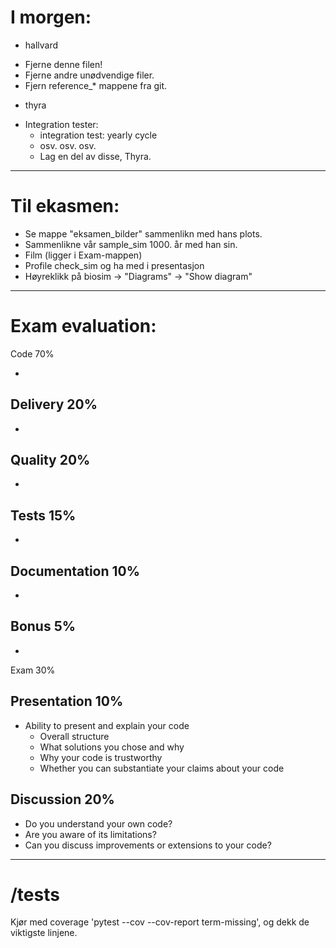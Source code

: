 I morgen:
=========
- hallvard
* Fjerne denne filen! 
* Fjerne andre unødvendige filer.
* Fjern reference_* mappene fra git.

- thyra
* Integration tester:
  * integration test: yearly cycle
  * osv. osv. osv.
  * Lag en del av disse, Thyra.

---------------------------------------------------------------------------------------------------

Til ekasmen:
============
* Se mappe "eksamen_bilder" sammenlikn med hans plots.
* Sammenlikne vår sample_sim 1000. år med han sin.
* Film (ligger i Exam-mappen)
* Profile check_sim og ha med i presentasjon
* Høyreklikk på biosim -> "Diagrams" -> "Show diagram"

---------------------------------------------------------------------------------------------------

Exam evaluation:
================

Code 70%

* 

Delivery 20%
------------
* 

Quality 20%
-----------
* 

Tests 15%
---------
* 

Documentation 10%
-----------------
* 

Bonus 5%
--------
* 

Exam 30%

Presentation 10%
-----------------
* Ability to present and explain your code 
  - Overall structure
  - What solutions you chose and why
  - Why your code is trustworthy
  - Whether you can substantiate your claims about your code

Discussion 20%
--------------
* Do you understand your own code?
* Are you aware of its limitations?
* Can you discuss improvements or extensions to your code?

---------------------------------------------------------------------------------------------------

/tests
======

Kjør med coverage 'pytest --cov --cov-report term-missing', og dekk de viktigste linjene.
